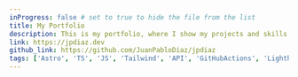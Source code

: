 ```yaml
---
inProgress: false # set to true to hide the file from the list
title: My Portfolio
description: This is my portfolio, where I show my projects and skills.
link: https://jpdiaz.dev
github_link: https://github.com/JuanPabloDiaz/jpdiaz
tags: ['Astro', 'TS', 'JS', 'Tailwind', 'API', 'GitHubActions', 'Lighthouse']
---
```

